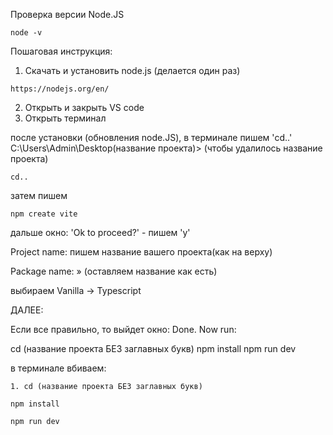 
Проверка версии Node.JS  
```
node -v
```

Пошаговая инструкция:

1. Скачать и установить node.js (делается один раз)
```
https://nodejs.org/en/
```
2. Открыть и закрыть VS code
3. Открыть терминал

после установки (обновления node.JS), в терминале пишем 'cd..'
C:\Users\Admin\Desktop\(название проекта)> (чтобы удалилось название проекта)
```
cd..
```

затем пишем
```
npm create vite
```

дальше окно: 'Ok to proceed?' - пишем 'y'

Project name: пишем название вашего проекта(как на верху) 

Package name: » (оставляем название как есть)

выбираем Vanilla -> Typescript

ДАЛЕЕ:

Если все правильно, то выйдет окно:
Done. Now run:

  cd (название проекта БЕЗ заглавных букв) 
  npm install
  npm run dev

  в терминале вбиваем:
  ```
  1. cd (название проекта БЕЗ заглавных букв)
  ```
  
  ```
  npm install
  ```

  ```
  npm run dev
  ```

